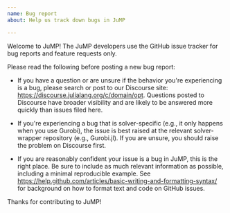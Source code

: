 ```yaml
---
name: Bug report
about: Help us track down bugs in JuMP

---
```


Welcome to JuMP! The JuMP developers use the GitHub issue tracker for bug reports and feature requests only. 

Please read the following before posting a new bug report:

- If you have a question or are unsure if the behavior you're experiencing is a bug, please search or post to our Discourse site: https://discourse.julialang.org/c/domain/opt. Questions posted to Discourse have broader visibility and are likely to be answered more quickly than issues filed here.

- If you're experiencing a bug that is solver-specific (e.g., it only happens when you use Gurobi), the issue is best raised at the relevant solver-wrapper repository (e.g., Gurobi.jl). If you are unsure, you should raise the problem on Discourse first.

- If you are reasonably confident your issue is a bug in JuMP, this is the right place. Be sure to include as much relevant information as possible, including a minimal reproducible example. See https://help.github.com/articles/basic-writing-and-formatting-syntax/ for background on how to format text and code on GitHub issues.

Thanks for contributing to JuMP!
